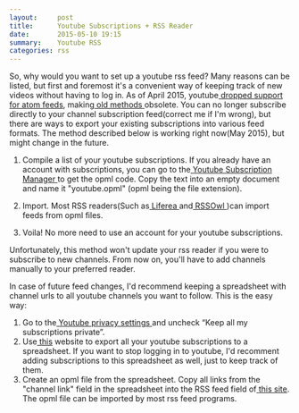 ```yaml
---
layout:     post
title:      Youtube Subscriptions + RSS Reader
date:       2015-05-10 19:15
summary:    Youtube RSS
categories: rss
---
```


So, why would you want to set up a youtube rss feed? Many reasons can be listed, but first and foremost it's a convenient way of keeping track of new videos without having to log in. As of April 2015, youtube[ dropped support for atom feeds](http://www.reddit.com/r/youtube/comments/339idg/youtube_just_dropped_its_support_for_rssatom_feeds/), making[ old methods ](http://scottnelle.com/466/youtube-subscriptions-rss-feed/) obsolete. You can no longer subscribe directly to your channel subscription feed(correct me if I'm wrong), but there are ways to export your existing subscriptions into various feed formats. The method described below is working right now(May 2015), but might change in the future.

1. Compile a list of your youtube subscriptions. If you already have an account with subscriptions, you can go to the[ Youtube Subscription Manager ](http://youtube.com/subscription_manager?action_takeout=1) to get the opml code. Copy the text into an empty document and name it "youtube.opml" (opml being the file extension). 

2. Import. Most RSS readers(Such as[ Liferea ](http://lzone.de/liferea/)and[ RSSOwl ](http://www.rssowl.org/))can import feeds from opml files. 

3. Voila! No more need to use an account for your youtube subscriptions.

Unfortunately, this method won't update your rss reader if you were to subscribe to new channels. From now on, you'll have to add channels manually to your preferred reader. 

In case of future feed changes, I'd recommend keeping a spreadsheet with channel urls to all youtube channels you want to follow. This is the easy way:

1. Go to the[ Youtube privacy settings ](http://www.youtube.com/account_privacy) and uncheck “Keep all my subscriptions private”. 
2. Use[ this](http://www.williamsportwebdeveloper.com/SubsBackUp.aspx) website to export all your youtube subscriptions to a spreadsheet. If you want to stop logging in to youtube, I'd recomment adding subscriptions to this spreadsheet as well, just to keep track of them. 
3. Create an opml file from the spreadsheet. Copy all links from the "channel link" field in the spreadsheet into the RSS feed field of[ this site](http://reader.feedshow.com/goodies/opml/OPMLBuilder-create-opml-from-rss-list.php). The opml file can be imported by most rss feed programs.


